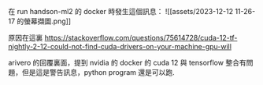 在 run  handson-ml2 的 docker 時發生這個訊息：
![[assets/2023-12-12 11-26-17 的螢幕擷圖.png]]

原因在這裏 https://stackoverflow.com/questions/75614728/cuda-12-tf-nightly-2-12-could-not-find-cuda-drivers-on-your-machine-gpu-will

arivero 的回覆裏面，提到 nvidia 的 docker 的 cuda 12 與 tensorflow 整合有問題，但是這是警告訊息，python program 還是可以跑.